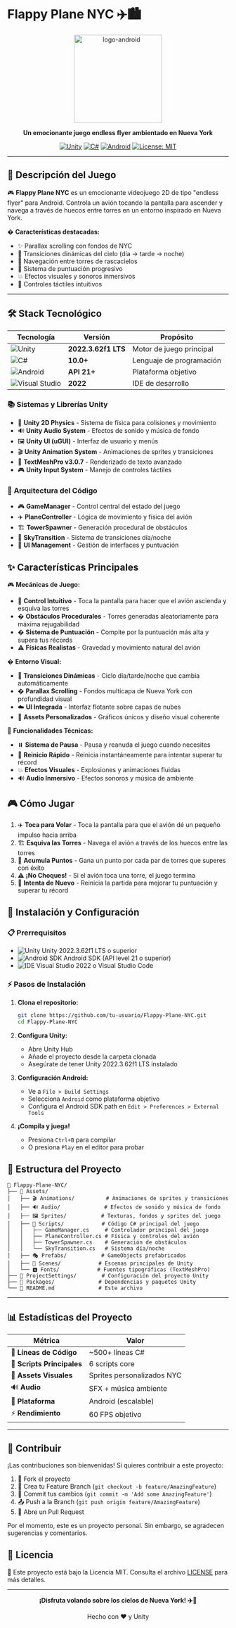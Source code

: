 # **Flappy Plane NYC ✈️🏙️**

<div align="center">
  <img src="https://github.com/user-attachments/assets/24b391ff-d220-4e92-ad39-3e6d868124c7" alt="logo-android" width="200"/>
  
  **Un emocionante juego endless flyer ambientado en Nueva York**
  
  [![Unity](https://img.shields.io/badge/Unity-2022.3.62f1-000000?style=for-the-badge&logo=unity&logoColor=white)](https://unity.com/)
  [![C#](https://img.shields.io/badge/C%23-239120?style=for-the-badge&logo=c-sharp&logoColor=white)](https://docs.microsoft.com/en-us/dotnet/csharp/)
  [![Android](https://img.shields.io/badge/Android-3DDC84?style=for-the-badge&logo=android&logoColor=white)](https://developer.android.com/)
  [![License: MIT](https://img.shields.io/badge/License-MIT-yellow.svg?style=for-the-badge)](https://opensource.org/licenses/MIT)
</div>

---

## 📖 **Descripción del Juego**

🎮 **Flappy Plane NYC** es un emocionante videojuego 2D de tipo "endless flyer" para Android. Controla un avión tocando la pantalla para ascender y navega a través de huecos entre torres en un entorno inspirado en Nueva York.

� **Características destacadas:**
- ✨ Parallax scrolling con fondos de NYC
- 🌅 Transiciones dinámicas del cielo (día → tarde → noche)
- 🏢 Navegación entre torres de rascacielos
- 🎯 Sistema de puntuación progresivo
- 💥 Efectos visuales y sonoros inmersivos
- 📱 Controles táctiles intuitivos

---

## 🛠️ **Stack Tecnológico**

| Tecnología | Versión | Propósito |
|------------|---------|-----------|
| ![Unity](https://img.shields.io/badge/Unity-000000?style=flat&logo=unity&logoColor=white) | **2022.3.62f1 LTS** | Motor de juego principal |
| ![C#](https://img.shields.io/badge/C%23-239120?style=flat&logo=c-sharp&logoColor=white) | **10.0+** | Lenguaje de programación |
| ![Android](https://img.shields.io/badge/Android-3DDC84?style=flat&logo=android&logoColor=white) | **API 21+** | Plataforma objetivo |
| ![Visual Studio](https://img.shields.io/badge/Visual%20Studio-5C2D91?style=flat&logo=visual-studio&logoColor=white) | **2022** | IDE de desarrollo |

### 📚 **Sistemas y Librerías Unity**
- 🎯 **Unity 2D Physics** - Sistema de física para colisiones y movimiento
- 🔊 **Unity Audio System** - Efectos de sonido y música de fondo
- 🖼️ **Unity UI (uGUI)** - Interfaz de usuario y menús
- 🎬 **Unity Animation System** - Animaciones de sprites y transiciones
- 📝 **TextMeshPro v3.0.7** - Renderizado de texto avanzado
- 🎮 **Unity Input System** - Manejo de controles táctiles

### 🧩 **Arquitectura del Código**
- 🎮 **GameManager** - Control central del estado del juego
- ✈️ **PlaneController** - Lógica de movimiento y física del avión
- 🏗️ **TowerSpawner** - Generación procedural de obstáculos
- 🌅 **SkyTransition** - Sistema de transiciones día/noche
- 📱 **UI Management** - Gestión de interfaces y puntuación

## ✨ **Características Principales**

🎮 **Mecánicas de Juego:**
* 📱 **Control Intuitivo** - Toca la pantalla para hacer que el avión ascienda y esquiva las torres
* �️ **Obstáculos Procedurales** - Torres generadas aleatoriamente para máxima rejugabilidad
* � **Sistema de Puntuación** - Compite por la puntuación más alta y supera tus récords
* ⚠️ **Físicas Realistas** - Gravedad y movimiento natural del avión

� **Entorno Visual:**
* 🌅 **Transiciones Dinámicas** - Ciclo día/tarde/noche que cambia automáticamente
* �️ **Parallax Scrolling** - Fondos multicapa de Nueva York con profundidad visual
* ☁️ **UI Integrada** - Interfaz flotante sobre capas de nubes
* 🎨 **Assets Personalizados** - Gráficos únicos y diseño visual coherente

🔧 **Funcionalidades Técnicas:**
* ⏸️ **Sistema de Pausa** - Pausa y reanuda el juego cuando necesites
* 🔄 **Reinicio Rápido** - Reinicia instantáneamente para intentar superar tu récord
* 💥 **Efectos Visuales** - Explosiones y animaciones fluidas
* 🔊 **Audio Inmersivo** - Efectos sonoros y música de ambiente

## 🎮 **Cómo Jugar**

1. ✈️ **Toca para Volar** - Toca la pantalla para que el avión dé un pequeño impulso hacia arriba
2. 🏗️ **Esquiva las Torres** - Navega el avión a través de los huecos entre las torres
3. 🎯 **Acumula Puntos** - Gana un punto por cada par de torres que superes con éxito  
4. ⚠️ **¡No Choques!** - Si el avión toca una torre, el juego termina
5. 🔄 **Intenta de Nuevo** - Reinicia la partida para mejorar tu puntuación y superar tu récord

## 🚀 **Instalación y Configuración**

### 📋 **Prerrequisitos**
- ![Unity](https://img.shields.io/badge/Unity-2022.3.62f1_LTS-000000?style=flat&logo=unity) Unity 2022.3.62f1 LTS o superior
- ![Android SDK](https://img.shields.io/badge/Android_SDK-API_21+-3DDC84?style=flat&logo=android) Android SDK (API level 21 o superior)
- ![IDE](https://img.shields.io/badge/IDE-VS_2022_or_VS_Code-5C2D91?style=flat&logo=visual-studio) Visual Studio 2022 o Visual Studio Code

### ⚡ **Pasos de Instalación**
1. **Clona el repositorio:**
   ```bash
   git clone https://github.com/tu-usuario/Flappy-Plane-NYC.git
   cd Flappy-Plane-NYC
   ```

2. **Configura Unity:**
   - Abre Unity Hub
   - Añade el proyecto desde la carpeta clonada
   - Asegúrate de tener Unity 2022.3.62f1 LTS instalado

3. **Configuración Android:**
   - Ve a `File > Build Settings`
   - Selecciona `Android` como plataforma objetivo
   - Configura el Android SDK path en `Edit > Preferences > External Tools`

4. **¡Compila y juega!**
   - Presiona `Ctrl+B` para compilar
   - O presiona `Play` en el editor para probar

## 📁 **Estructura del Proyecto**

```
📂 Flappy-Plane-NYC/
├── 📁 Assets/
│   ├── 🎬 Animations/          # Animaciones de sprites y transiciones
│   ├── 🔊 Audio/              # Efectos de sonido y música de fondo
│   ├── 🖼️ Sprites/           # Texturas, fondos y sprites del juego
│   ├── 📜 Scripts/            # Código C# principal del juego
│   │   ├── GameManager.cs     # Controlador principal del juego
│   │   ├── PlaneController.cs # Física y controles del avión
│   │   ├── TowerSpawner.cs    # Generación de obstáculos
│   │   └── SkyTransition.cs   # Sistema día/noche
│   ├── 🎭 Prefabs/           # GameObjects prefabricados
│   ├── 🎪 Scenes/            # Escenas principales de Unity
│   └── 🅰️ Fonts/            # Fuentes tipográficas (TextMeshPro)
├── 📁 ProjectSettings/        # Configuración del proyecto Unity
├── 📁 Packages/              # Dependencias y paquetes Unity
└── 📄 README.md              # Este archivo
```

---

## 📊 **Estadísticas del Proyecto**

| Métrica | Valor |
|---------|-------|
| 📁 **Líneas de Código** | ~500+ líneas C# |
| 🎯 **Scripts Principales** | 6 scripts core |
| 🎨 **Assets Visuales** | Sprites personalizados NYC |
| 🔊 **Audio** | SFX + música ambiente |
| 📱 **Plataforma** | Android (escalable) |
| ⚡ **Rendimiento** | 60 FPS objetivo |

---

## 🤝 **Contribuir**

¡Las contribuciones son bienvenidas! Si quieres contribuir a este proyecto:

1. 🍴 Fork el proyecto
2. 🌟 Crea tu Feature Branch (`git checkout -b feature/AmazingFeature`)
3. 💾 Commit tus cambios (`git commit -m 'Add some AmazingFeature'`)
4. 📤 Push a la Branch (`git push origin feature/AmazingFeature`)
5. 🔀 Abre un Pull Request

Por el momento, este es un proyecto personal. Sin embargo, se agradecen sugerencias y comentarios.

## 📝 **Licencia**

📄 Este proyecto está bajo la Licencia MIT. Consulta el archivo [LICENSE](LICENSE) para más detalles.

---

<div align="center">
  
  **¡Disfruta volando sobre los cielos de Nueva York! ✈️🗽**
  
  Hecho con ❤️ y Unity
  
</div>
